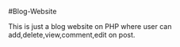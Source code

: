 #Blog-Website

This is just a blog website on PHP where user can add,delete,view,comment,edit on post.

